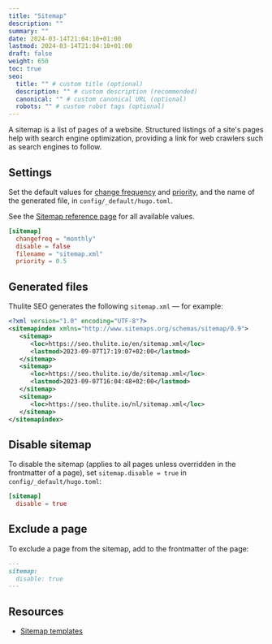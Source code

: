 ```yaml
---
title: "Sitemap"
description: ""
summary: ""
date: 2024-03-14T21:04:10+01:00
lastmod: 2024-03-14T21:04:10+01:00
draft: false
weight: 650
toc: true
seo:
  title: "" # custom title (optional)
  description: "" # custom description (recommended)
  canonical: "" # custom canonical URL (optional)
  robots: "" # custom robot tags (optional)
---
```


A sitemap is a list of pages of a website. Structured listings of a site's pages help with search engine optimization, providing a link for web crawlers such as search engines to follow.

## Settings

Set the default values for [change frequency](https://www.sitemaps.org/protocol.html#changefreqdef) and [priority](https://www.sitemaps.org/protocol.html#priority), and the name of the generated file, in `config/_default/hugo.toml`.

See the [Sitemap reference page](/docs/reference/sitemap/) for all available values.

```toml {title="hugo.toml"}
[sitemap]
  changefreq = "monthly"
  disable = false
  filename = "sitemap.xml"
  priority = 0.5
```

## Generated files

Thulite SEO generates the following `sitemap.xml` — for example:

```xml {title="sitemap.xml"}
<?xml version="1.0" encoding="UTF-8"?>
<sitemapindex xmlns="http://www.sitemaps.org/schemas/sitemap/0.9">
   <sitemap>
      <loc>https://seo.thulite.io/en/sitemap.xml</loc>
      <lastmod>2023-09-07T17:19:07+02:00</lastmod>
   </sitemap>
   <sitemap>
      <loc>https://seo.thulite.io/de/sitemap.xml</loc>
      <lastmod>2023-09-07T16:04:48+02:00</lastmod>
   </sitemap>
   <sitemap>
      <loc>https://seo.thulite.io/nl/sitemap.xml</loc>
   </sitemap>
</sitemapindex>
```

## Disable sitemap

To disable the sitemap (applies to all pages unless overridden in the frontmatter of a page), set `sitemap.disable = true` in `config/_default/hugo.toml`:

```toml {title="hugo.toml"}
[sitemap]
  disable = true
```

## Exclude a page

To exclude a page from the sitemap, add to the frontmatter of the page:

```md
---
sitemap:
  disable: true
---
```

## Resources

- [Sitemap templates](https://gohugo.io/templates/sitemap/)
